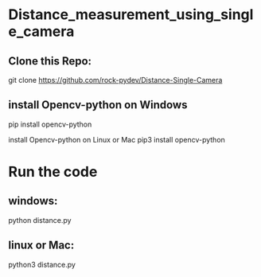 # Distance_measurement_using_single_camera


## Clone this Repo:
git clone https://github.com/rock-pydev/Distance-Single-Camera

## install Opencv-python on Windows 
pip install opencv-python

install Opencv-python on Linux or Mac
pip3 install opencv-python

# Run the code
## windows:
python distance.py
## linux or Mac: 
python3 distance.py
